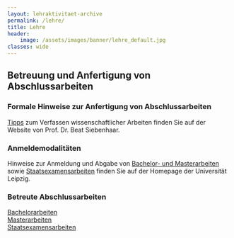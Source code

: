 ```yaml
---
layout: lehraktivitaet-archive
permalink: /lehre/
title: Lehre   
header:
    image: /assets/images/banner/lehre_default.jpg
classes: wide
---
```


## Betreuung und Anfertigung von Abschlussarbeiten

### Formale Hinweise zur Anfertigung von Abschlussarbeiten
[Tipps](https://home.uni-leipzig.de/siebenh/lehre/schriftliche_arbeiten.html) zum Verfassen wissenschaftlicher Arbeiten finden Sie auf der Website von Prof. Dr. Beat Siebenhaar. 

### Anmeldemodalitäten
Hinweise zur Anmeldung und Abgabe von [Bachelor- und Masterarbeiten](https://www.philol.uni-leipzig.de/institut-fuer-germanistik/studium/pruefungen/abschlusspruefungen-bachelor-of-arts-und-master-of-arts/) sowie [Staatsexamensarbeiten](https://www.philol.uni-leipzig.de/institut-fuer-germanistik/studium/pruefungen/erstes-staatsexamen/) finden Sie auf der Homepage der Universität Leipzig.


### Betreute Abschlussarbeiten
[Bachelorarbeiten](bachelor/) <br>
[Masterarbeiten](master) <br>
[Staatsexamensarbeiten](stex) <br>

